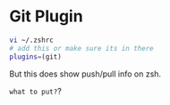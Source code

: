 # Git Plugin


```sh
vi ~/.zshrc 
# add this or make sure its in there 
plugins=(git)
```


But this does show push/pull info on zsh. 

`what to put?`?